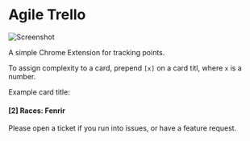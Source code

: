 Agile Trello
============
![Screenshot](https://raw.github.com/Spaxe/trello-agile/master/screenshot.png)

A simple Chrome Extension for tracking points.

To assign complexity to a card, prepend `[x]` on a card titl, where `x` is a number.

Example card title:
#### \[2\] Races: Fenrir

Please open a ticket if you run into issues, or have a feature request.  
